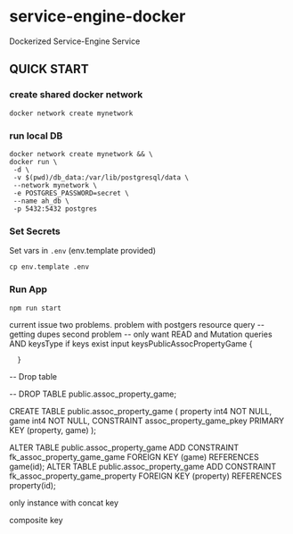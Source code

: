 # service-engine-docker
Dockerized Service-Engine Service

## QUICK START

### create shared docker network
```
docker network create mynetwork
```

### run local DB
```
docker network create mynetwork && \
docker run \
 -d \
 -v $(pwd)/db_data:/var/lib/postgresql/data \
 --network mynetwork \
 -e POSTGRES_PASSWORD=secret \
 --name ah_db \
 -p 5432:5432 postgres
```

### Set Secrets

Set vars in `.env` (env.template provided)
```
cp env.template .env
```
### Run App
```
npm run start
```

current issue
two problems. problem with postgers resource query -- getting dupes
second problem -- only want READ and Mutation queries AND keysType if keys exist
      input keysPublicAssocPropertyGame {
          
      }


-- Drop table

-- DROP TABLE public.assoc_property_game;

CREATE TABLE public.assoc_property_game (
	property int4 NOT NULL,
	game int4 NOT NULL,
	CONSTRAINT assoc_property_game_pkey PRIMARY KEY (property, game)
);

ALTER TABLE public.assoc_property_game ADD CONSTRAINT fk_assoc_property_game_game FOREIGN KEY (game) REFERENCES game(id);
ALTER TABLE public.assoc_property_game ADD CONSTRAINT fk_assoc_property_game_property FOREIGN KEY (property) REFERENCES property(id);

only instance with concat key

composite key